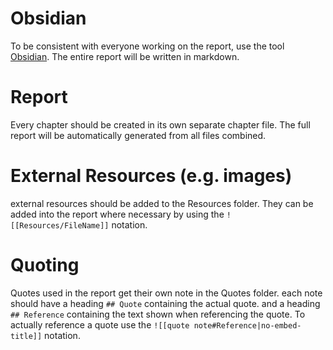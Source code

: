 # Obsidian
To be consistent with everyone working on the report, use the tool [Obsidian](https://obsidian.md/). The entire report will be written in markdown.
# Report
Every chapter should be created in its own separate chapter file. The full report will be automatically generated from all files combined.

# External Resources (e.g. images)
external resources should be added to the Resources folder. They can be added into the report where necessary by using the `![[Resources/FileName]]` notation.

# Quoting
Quotes used in the report get their own note in the Quotes folder. each note should have a heading `## Quote` containing the actual quote. and a heading `## Reference` containing the text shown when referencing the quote.
To actually reference a quote use the `![[quote note#Reference|no-embed-title]]` notation.